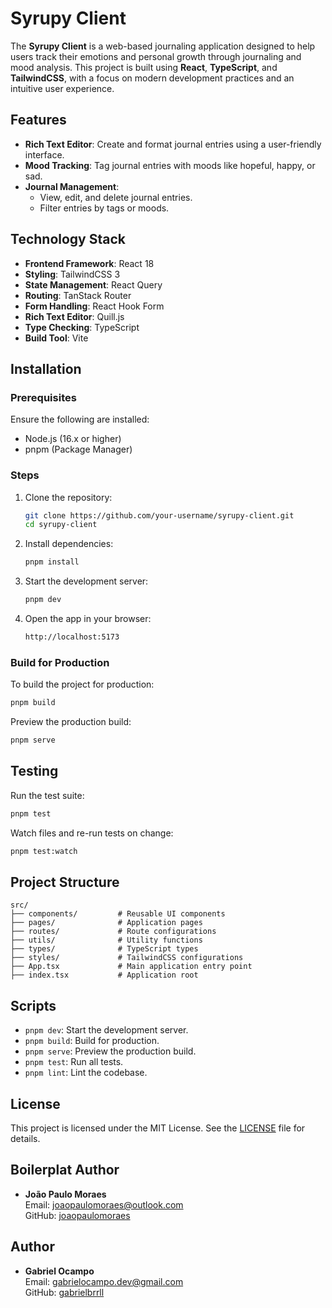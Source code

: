 # Syrupy Client

The **Syrupy Client** is a web-based journaling application designed to help users track their emotions and personal growth through journaling and mood analysis. This project is built using **React**, **TypeScript**, and **TailwindCSS**, with a focus on modern development practices and an intuitive user experience.

## Features

- **Rich Text Editor**: Create and format journal entries using a user-friendly interface.
- **Mood Tracking**: Tag journal entries with moods like hopeful, happy, or sad.
- **Journal Management**: 
  - View, edit, and delete journal entries.
  - Filter entries by tags or moods.

## Technology Stack

- **Frontend Framework**: React 18
- **Styling**: TailwindCSS 3
- **State Management**: React Query
- **Routing**: TanStack Router
- **Form Handling**: React Hook Form
- **Rich Text Editor**: Quill.js
- **Type Checking**: TypeScript
- **Build Tool**: Vite

## Installation

### Prerequisites

Ensure the following are installed:
- Node.js (16.x or higher)
- pnpm (Package Manager)

### Steps

1. Clone the repository:
   ```bash
   git clone https://github.com/your-username/syrupy-client.git
   cd syrupy-client
   ```

2. Install dependencies:
   ```bash
   pnpm install
   ```

3. Start the development server:
   ```bash
   pnpm dev
   ```

4. Open the app in your browser:
   ```bash
   http://localhost:5173
   ```

### Build for Production

To build the project for production:
```bash
pnpm build
```

Preview the production build:
```bash
pnpm serve
```

## Testing

Run the test suite:
```bash
pnpm test
```

Watch files and re-run tests on change:
```bash
pnpm test:watch
```

## Project Structure

```plaintext
src/
├── components/         # Reusable UI components
├── pages/              # Application pages
├── routes/             # Route configurations
├── utils/              # Utility functions
├── types/              # TypeScript types
├── styles/             # TailwindCSS configurations
├── App.tsx             # Main application entry point
├── index.tsx           # Application root
```

## Scripts

- `pnpm dev`: Start the development server.
- `pnpm build`: Build for production.
- `pnpm serve`: Preview the production build.
- `pnpm test`: Run all tests.
- `pnpm lint`: Lint the codebase.

## License

This project is licensed under the MIT License. See the [LICENSE](./LICENSE) file for details.

## Boilerplat Author

- **João Paulo Moraes**  
  Email: [joaopaulomoraes@outlook.com](mailto:joaopaulomoraes@outlook.com)  
  GitHub: [joaopaulomoraes](https://github.com/joaopaulomoraes)

## Author

- **Gabriel Ocampo**  
  Email: [gabrielocampo.dev@gmail.com](mailto:gabrielocampo.dev@gmail.com)  
  GitHub: [gabrielbrrll](https://github.com/gabrielbrrll)

